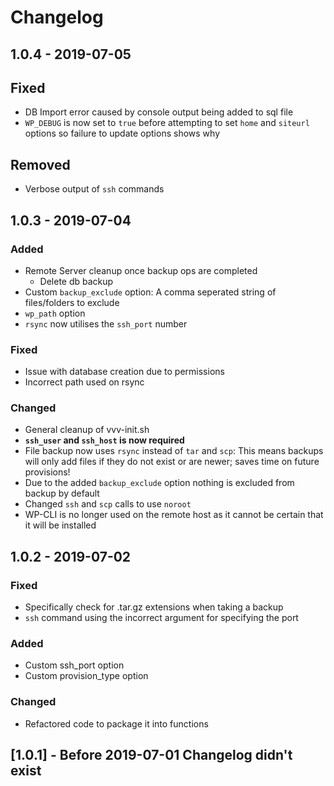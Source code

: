 # Changelog

## 1.0.4 - 2019-07-05

## Fixed

- DB Import error caused by console output being added to sql file
- `WP_DEBUG` is now set to `true` before attempting to set `home` and `siteurl` options so failure to update options shows why

## Removed

- Verbose output of `ssh` commands

## 1.0.3 - 2019-07-04

### Added

- Remote Server cleanup once backup ops are completed
  - Delete db backup
- Custom `backup_exclude` option: A comma seperated string of files/folders to exclude
- `wp_path` option
- `rsync` now utilises the `ssh_port` number

### Fixed

- Issue with database creation due to permissions
- Incorrect path used on rsync

### Changed

- General cleanup of vvv-init.sh
- **`ssh_user` and `ssh_host` is now required**
- File backup now uses `rsync` instead of `tar` and `scp`: This means backups will only add files if they do not exist or are newer; saves time on future provisions!
- Due to the added `backup_exclude` option nothing is excluded from backup by default
- Changed `ssh` and `scp` calls to use `noroot`
- WP-CLI is no longer used on the remote host as it cannot be certain that it will be installed

## 1.0.2 - 2019-07-02

### Fixed

- Specifically check for .tar.gz extensions when taking a backup
- `ssh` command using the incorrect argument for specifying the port

### Added

- Custom ssh_port option
- Custom provision_type option

### Changed

- Refactored code to package it into functions

## [1.0.1] - Before 2019-07-01 Changelog didn't exist
